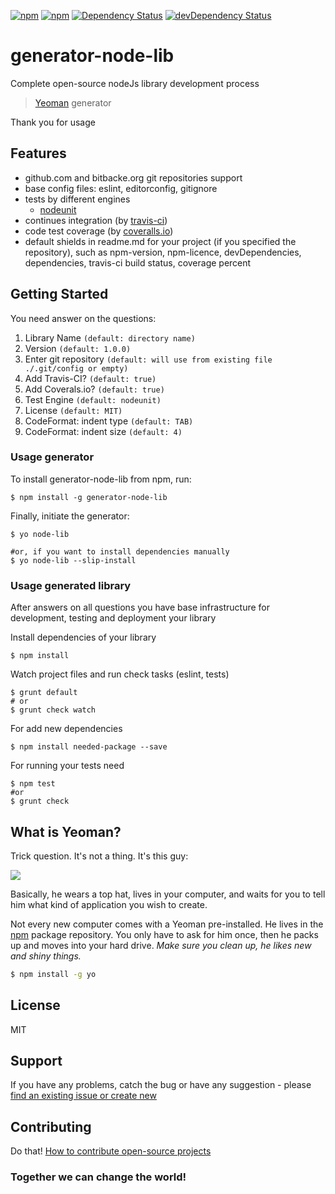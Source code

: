 [![npm](http://img.shields.io/npm/v/generator-node-lib.svg?style=flat-square)](https://www.npmjs.com/package/generator-node-lib)
[![npm](http://img.shields.io/npm/l/generator-node-lib.svg?style=flat-square)](http://opensource.org/licenses/MIT)
[![Dependency Status](https://david-dm.org/aliaksandr-pasynkau/generator-node-lib.svg?style=flat-square)](https://david-dm.org/aliaksandr-pasynkau/generator-node-lib)
[![devDependency Status](https://david-dm.org/aliaksandr-pasynkau/generator-node-lib/dev-status.svg?style=flat-square)](https://david-dm.org/aliaksandr-pasynkau/generator-node-lib#info=devDependencies)

# generator-node-lib 
Complete open-source nodeJs library development process

> [Yeoman](http://yeoman.io) generator

Thank you for usage

## Features
- github.com and bitbacke.org git repositories support
- base config files: eslint, editorconfig, gitignore
- tests by different engines 
	- [nodeunit](https://github.com/caolan/nodeunit)
- continues integration (by [travis-ci](https://travis-ci.org))
- code test coverage (by [coveralls.io](https://coveralls.io))
- default shields in readme.md for your project (if you specified the repository), such as npm-version, npm-licence, devDependencies, dependencies, travis-ci build status, coverage percent

## Getting Started
You need answer on the questions:

1. Library Name `(default: directory name)`
2. Version `(default: 1.0.0)`
3. Enter git repository `(default: will use from existing file ./.git/config or empty)`
4. Add Travis-CI? `(default: true)`
5. Add Coverals.io? `(default: true)`
6. Test Engine `(default: nodeunit)`
7. License `(default: MIT)`
8. CodeFormat: indent type `(default: TAB)`
9. CodeFormat: indent size `(default: 4)`

### Usage generator
To install generator-node-lib from npm, run:
```shell
$ npm install -g generator-node-lib
```

Finally, initiate the generator:
```shell
$ yo node-lib

#or, if you want to install dependencies manually
$ yo node-lib --slip-install 
```

### Usage generated library
After answers on all questions you have base infrastructure for development, testing and deployment your library

Install dependencies of your library
```shell
$ npm install
```

Watch project files and run check tasks (eslint, tests)
```shell
$ grunt default
# or
$ grunt check watch
```

For add new dependencies 
```shell
$ npm install needed-package --save 
```

For running your tests need
```shell
$ npm test
#or
$ grunt check
```


## What is Yeoman?

Trick question. It's not a thing. It's this guy:

![](http://i.imgur.com/JHaAlBJ.png)

Basically, he wears a top hat, lives in your computer, and waits for you to tell him what kind of application you wish to create.

Not every new computer comes with a Yeoman pre-installed. He lives in the [npm](https://npmjs.org) package repository. You only have to ask for him once, then he packs up and moves into your hard drive. *Make sure you clean up, he likes new and shiny things.*

```bash
$ npm install -g yo
```

## License
MIT

## Support
If you have any problems, catch the bug or have any suggestion - please [find an existing issue or create new](https://github.com/aliaksandr-pasynkau/generator-node-lib/issues)

## Contributing
Do that! [How to contribute open-source projects](https://guides.github.com/activities/contributing-to-open-source/)

### Together we can change the world!
